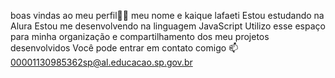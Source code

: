 boas vindas ao  meu perfil💙💙
meu nome e kaique lafaeti
Estou estudando na Alura
Estou me desenvolvendo na linguagem JavaScript
Utilizo esse espaço para minha organização e compartilhamento dos meu projetos desenvolvidos
Você pode entrar em contato comigo 📫 00001130985362sp@al.educacao.sp.gov.br 
